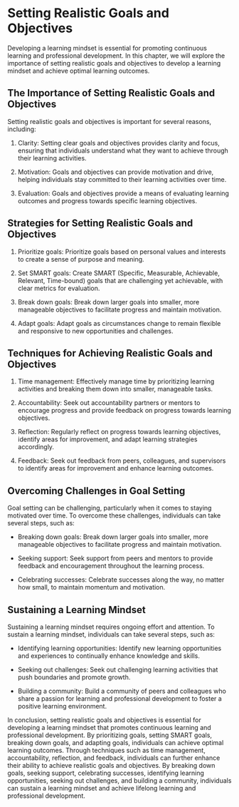 Setting Realistic Goals and Objectives
================================================================================

Developing a learning mindset is essential for promoting continuous learning and professional development. In this chapter, we will explore the importance of setting realistic goals and objectives to develop a learning mindset and achieve optimal learning outcomes.

The Importance of Setting Realistic Goals and Objectives
--------------------------------------------------------

Setting realistic goals and objectives is important for several reasons, including:

1. Clarity: Setting clear goals and objectives provides clarity and focus, ensuring that individuals understand what they want to achieve through their learning activities.

2. Motivation: Goals and objectives can provide motivation and drive, helping individuals stay committed to their learning activities over time.

3. Evaluation: Goals and objectives provide a means of evaluating learning outcomes and progress towards specific learning objectives.

Strategies for Setting Realistic Goals and Objectives
-----------------------------------------------------

1. Prioritize goals: Prioritize goals based on personal values and interests to create a sense of purpose and meaning.

2. Set SMART goals: Create SMART (Specific, Measurable, Achievable, Relevant, Time-bound) goals that are challenging yet achievable, with clear metrics for evaluation.

3. Break down goals: Break down larger goals into smaller, more manageable objectives to facilitate progress and maintain motivation.

4. Adapt goals: Adapt goals as circumstances change to remain flexible and responsive to new opportunities and challenges.

Techniques for Achieving Realistic Goals and Objectives
-------------------------------------------------------

1. Time management: Effectively manage time by prioritizing learning activities and breaking them down into smaller, manageable tasks.

2. Accountability: Seek out accountability partners or mentors to encourage progress and provide feedback on progress towards learning objectives.

3. Reflection: Regularly reflect on progress towards learning objectives, identify areas for improvement, and adapt learning strategies accordingly.

4. Feedback: Seek out feedback from peers, colleagues, and supervisors to identify areas for improvement and enhance learning outcomes.

Overcoming Challenges in Goal Setting
-------------------------------------

Goal setting can be challenging, particularly when it comes to staying motivated over time. To overcome these challenges, individuals can take several steps, such as:

* Breaking down goals: Break down larger goals into smaller, more manageable objectives to facilitate progress and maintain motivation.

* Seeking support: Seek support from peers and mentors to provide feedback and encouragement throughout the learning process.

* Celebrating successes: Celebrate successes along the way, no matter how small, to maintain momentum and motivation.

Sustaining a Learning Mindset
-----------------------------

Sustaining a learning mindset requires ongoing effort and attention. To sustain a learning mindset, individuals can take several steps, such as:

* Identifying learning opportunities: Identify new learning opportunities and experiences to continually enhance knowledge and skills.

* Seeking out challenges: Seek out challenging learning activities that push boundaries and promote growth.

* Building a community: Build a community of peers and colleagues who share a passion for learning and professional development to foster a positive learning environment.

In conclusion, setting realistic goals and objectives is essential for developing a learning mindset that promotes continuous learning and professional development. By prioritizing goals, setting SMART goals, breaking down goals, and adapting goals, individuals can achieve optimal learning outcomes. Through techniques such as time management, accountability, reflection, and feedback, individuals can further enhance their ability to achieve realistic goals and objectives. By breaking down goals, seeking support, celebrating successes, identifying learning opportunities, seeking out challenges, and building a community, individuals can sustain a learning mindset and achieve lifelong learning and professional development.
